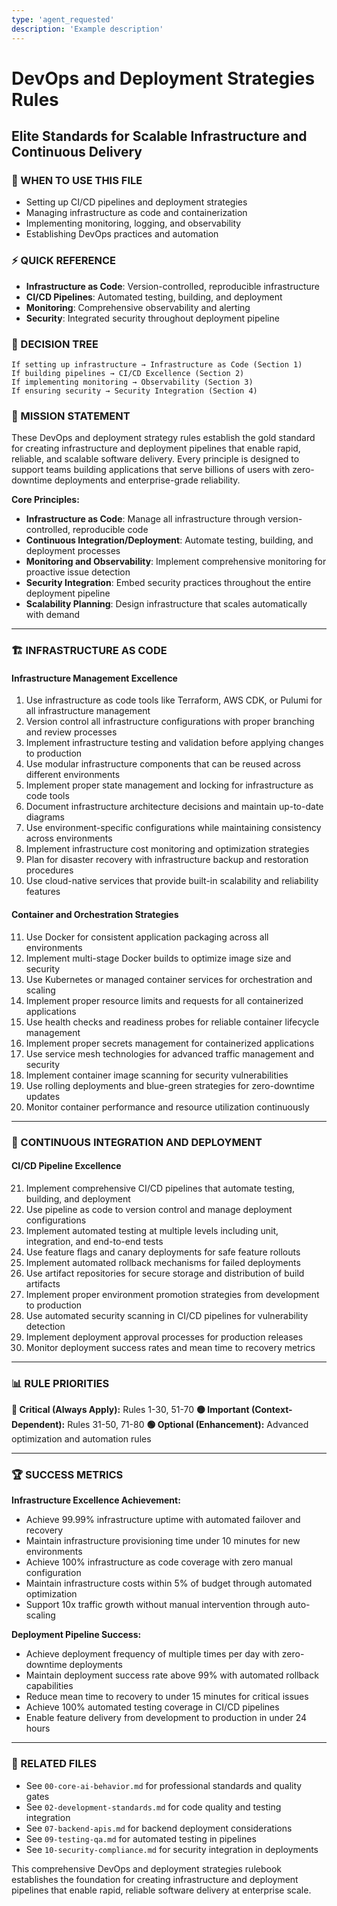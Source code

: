 ```yaml
---
type: 'agent_requested'
description: 'Example description'
---
```


# DevOps and Deployment Strategies Rules

## Elite Standards for Scalable Infrastructure and Continuous Delivery

### 🎯 WHEN TO USE THIS FILE

- Setting up CI/CD pipelines and deployment strategies
- Managing infrastructure as code and containerization
- Implementing monitoring, logging, and observability
- Establishing DevOps practices and automation

### ⚡ QUICK REFERENCE

- **Infrastructure as Code**: Version-controlled, reproducible infrastructure
- **CI/CD Pipelines**: Automated testing, building, and deployment
- **Monitoring**: Comprehensive observability and alerting
- **Security**: Integrated security throughout deployment pipeline

### 🔀 DECISION TREE

```
If setting up infrastructure → Infrastructure as Code (Section 1)
If building pipelines → CI/CD Excellence (Section 2)
If implementing monitoring → Observability (Section 3)
If ensuring security → Security Integration (Section 4)
```

### 🎯 MISSION STATEMENT

These DevOps and deployment strategy rules establish the gold standard for creating infrastructure and deployment pipelines that enable rapid, reliable, and scalable software delivery. Every principle is designed to support teams building applications that serve billions of users with zero-downtime deployments and enterprise-grade reliability.

**Core Principles:**

- **Infrastructure as Code**: Manage all infrastructure through version-controlled, reproducible code
- **Continuous Integration/Deployment**: Automate testing, building, and deployment processes
- **Monitoring and Observability**: Implement comprehensive monitoring for proactive issue detection
- **Security Integration**: Embed security practices throughout the entire deployment pipeline
- **Scalability Planning**: Design infrastructure that scales automatically with demand

---

### 🏗️ INFRASTRUCTURE AS CODE

#### **Infrastructure Management Excellence**

1. Use infrastructure as code tools like Terraform, AWS CDK, or Pulumi for all infrastructure management
2. Version control all infrastructure configurations with proper branching and review processes
3. Implement infrastructure testing and validation before applying changes to production
4. Use modular infrastructure components that can be reused across different environments
5. Implement proper state management and locking for infrastructure as code tools
6. Document infrastructure architecture decisions and maintain up-to-date diagrams
7. Use environment-specific configurations while maintaining consistency across environments
8. Implement infrastructure cost monitoring and optimization strategies
9. Plan for disaster recovery with infrastructure backup and restoration procedures
10. Use cloud-native services that provide built-in scalability and reliability features

#### **Container and Orchestration Strategies**

11. Use Docker for consistent application packaging across all environments
12. Implement multi-stage Docker builds to optimize image size and security
13. Use Kubernetes or managed container services for orchestration and scaling
14. Implement proper resource limits and requests for all containerized applications
15. Use health checks and readiness probes for reliable container lifecycle management
16. Implement proper secrets management for containerized applications
17. Use service mesh technologies for advanced traffic management and security
18. Implement container image scanning for security vulnerabilities
19. Use rolling deployments and blue-green strategies for zero-downtime updates
20. Monitor container performance and resource utilization continuously

---

### 🔄 CONTINUOUS INTEGRATION AND DEPLOYMENT

#### **CI/CD Pipeline Excellence**

21. Implement comprehensive CI/CD pipelines that automate testing, building, and deployment
22. Use pipeline as code to version control and manage deployment configurations
23. Implement automated testing at multiple levels including unit, integration, and end-to-end tests
24. Use feature flags and canary deployments for safe feature rollouts
25. Implement automated rollback mechanisms for failed deployments
26. Use artifact repositories for secure storage and distribution of build artifacts
27. Implement proper environment promotion strategies from development to production
28. Use automated security scanning in CI/CD pipelines for vulnerability detection
29. Implement deployment approval processes for production releases
30. Monitor deployment success rates and mean time to recovery metrics

---

### 📊 RULE PRIORITIES

**🔴 Critical (Always Apply):** Rules 1-30, 51-70
**🟡 Important (Context-Dependent):** Rules 31-50, 71-80
**🟢 Optional (Enhancement):** Advanced optimization and automation rules

---

### 🏆 SUCCESS METRICS

**Infrastructure Excellence Achievement:**

- Achieve 99.99% infrastructure uptime with automated failover and recovery
- Maintain infrastructure provisioning time under 10 minutes for new environments
- Achieve 100% infrastructure as code coverage with zero manual configuration
- Maintain infrastructure costs within 5% of budget through automated optimization
- Support 10x traffic growth without manual intervention through auto-scaling

**Deployment Pipeline Success:**

- Achieve deployment frequency of multiple times per day with zero-downtime deployments
- Maintain deployment success rate above 99% with automated rollback capabilities
- Reduce mean time to recovery to under 15 minutes for critical issues
- Achieve 100% automated testing coverage in CI/CD pipelines
- Enable feature delivery from development to production in under 24 hours

---

### 🔗 RELATED FILES

- See `00-core-ai-behavior.md` for professional standards and quality gates
- See `02-development-standards.md` for code quality and testing integration
- See `07-backend-apis.md` for backend deployment considerations
- See `09-testing-qa.md` for automated testing in pipelines
- See `10-security-compliance.md` for security integration in deployments

This comprehensive DevOps and deployment strategies rulebook establishes the foundation for creating infrastructure and deployment pipelines that enable rapid, reliable software delivery at enterprise scale.
